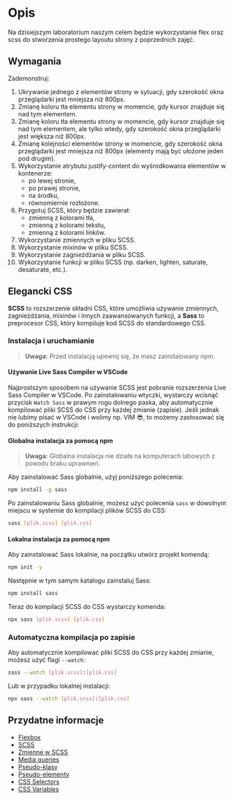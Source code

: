 # Opis

Na dzisiejszym laboratorium naszym celem będzie wykorzystanie flex oraz scss do stworzenia prostego layoutu
strony z poprzednich zajęć.

## Wymagania

Zademonstruj:

1. Ukrywanie jednego z elementów strony w sytuacji, gdy szerokość okna przeglądarki jest mniejsza niż 800px.
2. Zmianę koloru tła elementu strony w momencie, gdy kursor znajduje się nad tym elementem.
3. Zmianę koloru tła elementu strony w momencie, gdy kursor znajduje się nad tym elementem, ale tylko wtedy, gdy szerokość okna przeglądarki jest większa niż 800px.
4. Zmianę kolejności elementów strony w momencie, gdy szerokość okna przeglądarki jest mniejsza niż 800px (elementy mają być ułożone jeden pod drugim).
5. Wykorzystanie atrybutu justify-content do wyśrodkowania elementów w kontenerze:
   - po lewej stronie,
   - po prawej stronie,
   - na środku,
   - równomiernie rozłożone.
6. Przygotuj SCSS, który będzie zawierał:
   - zmienną z kolorami tła,
   - zmienną z kolorami tekstu,
   - zmienną z kolorami linków.
7. Wykorzystanie zmiennych w pliku SCSS.
8. Wykorzystanie mixinów w pliku SCSS.
9. Wykorzystanie zagnieżdżania w pliku SCSS.
10. Wykorzystanie funkcji w pliku SCSS (np. darken, lighten, saturate, desaturate, etc.).

<!-- Krótki tutorial na temat użycia scss (czym jest saas, instalacja go globalnie lub lokalnie) -->
## Elegancki CSS

**SCSS** to rozszerzenie składni CSS, które umożliwia używanie zmiennych, zagnieżdżania, mixinów i innych zaawansowanych funkcji, a **Sass** to preprocesor CSS, który kompiluje kod SCSS do standardowego CSS.

### Instalacja i uruchamianie

> **Uwaga:** Przed instalacją upewnij się, że masz zainstalowany npm.

#### Używanie Live Sass Compiler w VSCode
Najprostszym sposobem na używanie SCSS jest pobranie rozszerzenia Live Sass Compiler w VSCode. Po zainstalowaniu wtyczki, wystarczy wcisnąć przycisk `Watch Sass` w prawym rogu dolnego paska, aby automatycznie kompilować pliki SCSS do CSS przy każdej zmianie (zapisie). Jeśli jednak nie lubimy pisać w VSCode i wolimy np. VIM 😎, to możemy zastosować się do poniższych instrukcji:

#### Globalna instalacja za pomocą npm
> **Uwaga:** Globalna instalacja nie działa na komputerach labowych z powodu braku uprawnień.

Aby zainstalować Sass globalnie, użyj poniższego polecenia:
```bash
npm install -g sass
```
Po zainstalowaniu Sass globalnie, możesz użyć polecenia `sass` w dowolnym miejscu w systemie do kompilacji plików SCSS do CSS:
```bash
sass [plik.scss] [plik.css]
```

#### Lokalna instalacja za pomocą npm
Aby zainstalować Sass lokalnie, na początku utwórz projekt komendą:
```bash
npm init -y
```
Następnie w tym samym katalogu zainstaluj Sass:
```bash
npm install sass
```
Teraz do kompilacji SCSS do CSS wystarczy komenda:
```bash
npx sass [plik.scss] [plik.css]
```

### Automatyczna kompilacja po zapisie
Aby automatycznie kompilować pliki SCSS do CSS przy każdej zmianie, możesz użyć flagi `--watch`:
```bash
sass --watch [plik.scss]:[plik.css]
```
Lub w przypadku lokalnej instalacji:
```bash
npx sass --watch [plik.scss]:[plik.css]
```

## Przydatne informacje

- [Flexbox](https://css-tricks.com/snippets/css/a-guide-to-flexbox/)
- [SCSS](https://sass-lang.com/guide)
- [Zmienne w SCSS](https://sass-lang.com/documentation/variables)
- [Media queries](https://developer.mozilla.org/en-US/docs/Web/CSS/Media_Queries/Using_media_queries)
- [Pseudo-klasy](https://developer.mozilla.org/en-US/docs/Web/CSS/Pseudo-classes)
- [Pseudo-elementy](https://developer.mozilla.org/en-US/docs/Web/CSS/Pseudo-elements)
- [CSS Selectors](https://developer.mozilla.org/en-US/docs/Web/CSS/CSS_Selectors)
- [CSS Variables](https://developer.mozilla.org/en-US/docs/Web/CSS/Using_CSS_custom_properties)